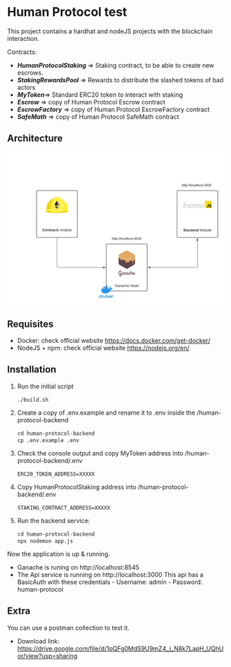 # Human Protocol test

This project contains a hardhat and nodeJS projects with the blockchain interaction.

Contracts:
- ***HumanProtocolStaking*** => Staking contract, to be able to create new escrows.
- ***StakingRewardsPool*** => Rewards to distribute the slashed tokens of bad actors
- ***MyToken***=> Standard ERC20 token to interact with staking
- ***Escrow*** => copy of Human Protocol Escrow contract
- ***EscrowFactory*** => copy of Human Protocol EscrowFactory contract
- ***SafeMath*** => copy of Human Protocol SafeMath contract

## Architecture
![alt text](./architecture.png)


## Requisites
- Docker: check official website https://docs.docker.com/get-docker/
- NodeJS + npm: check official website https://nodejs.org/en/

## Installation
1. Run the initial script
	```shell
    ./build.sh
    ```
2. Create a copy of .env.example and rename it to .env inside the /human-protocol-backend
    ```shell
    cd human-protocol-backend
    cp .env.example .env
    ```
3. Check the console output and copy MyToken address into /human-protocol-backend/.env
	```shell
    ERC20_TOKEN_ADDRESS=XXXXX
    ```
4. Copy HumanProtocolStaking address into /human-protocol-backend/.env
	```shell
    STAKING_CONTRACT_ADDRESS=XXXXX
    ```
5. Run the backend service:
	```shell
    cd human-protocol-backend
	npx nodemon app.js
    ```

Now the application is up & running.

- Ganache is runing on http://localhost:8545
- The Api service is running on http://localhost:3000
	This api has a BasicAuth with these credentials
		- Username: admin
		- Password: human-protocol

## Extra
You can use a postman collection to test it.
- Download link: https://drive.google.com/file/d/1pQFg0MdS9U9mZ4_j_N8k7LapH_UQhUor/view?usp=sharing
